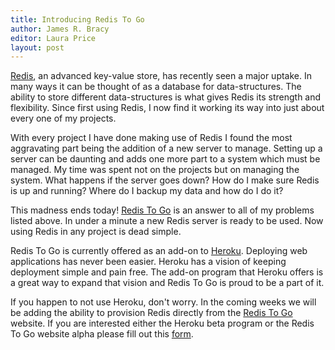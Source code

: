 ```yaml
---
title: Introducing Redis To Go
author: James R. Bracy
editor: Laura Price
layout: post
---
```


[Redis](http://code.google.com/p/redis/), an advanced key-value store, has
recently seen a major uptake. In many ways it can be thought of as a database
for data-structures. The ability to store different data-structures is what
gives Redis its strength and flexibility. Since first using Redis, I now find
it working its way into just about every one of my projects.

With every project I have done making use of Redis I found the most
aggravating part being the addition of a new server to manage. Setting up a
server can be daunting and adds one more part to a system which must be
managed. My time was spent not on the projects but on managing the system. What
happens if the server goes down? How do I make sure Redis is up and running?
Where do I backup my data and how do I do it?

This madness ends today! [Redis To Go](http://redistogo.com/) is an answer to
all of my problems listed above. In under a minute a new Redis server is ready
to be used. Now using Redis in any project is dead simple.

Redis To Go is currently offered as an add-on to [Heroku](http://heroku.com/).
Deploying web applications has never been easier. Heroku has a vision of
keeping deployment simple and pain free. The add-on program that Heroku offers
is a great way to expand that vision and Redis To Go is proud to be a part of
it.

If you happen to not use Heroku, don't worry. In the coming weeks we will be
adding the ability to provision Redis directly from the [Redis To Go](http://redistogo.com/)
website. If you are interested either the Heroku beta program or the Redis To
Go website alpha please fill out this [form](http://spreadsheets.google.com/viewform?formkey=dFZfTmZ1YWJpRzdSb3V1Wl9QaWVqcWc6MQ).